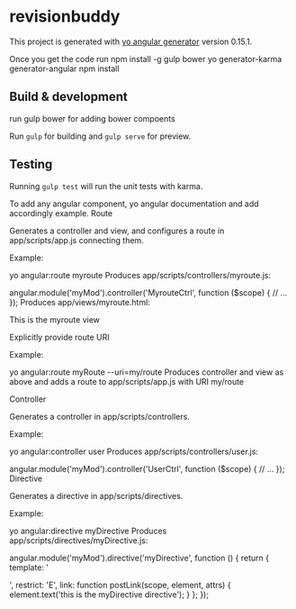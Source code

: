 # revisionbuddy

This project is generated with [yo angular generator](https://github.com/yeoman/generator-angular)
version 0.15.1.

Once you get the code run
npm install -g gulp bower yo generator-karma generator-angular
npm install

## Build & development
run gulp bower for adding bower compoents


Run `gulp` for building and `gulp serve` for preview.

## Testing

Running `gulp test` will run the unit tests with karma.


To add any angular component, yo angular documentation and add accordingly example.
Route

Generates a controller and view, and configures a route in app/scripts/app.js connecting them.

Example:

yo angular:route myroute
Produces app/scripts/controllers/myroute.js:

angular.module('myMod').controller('MyrouteCtrl', function ($scope) {
  // ...
});
Produces app/views/myroute.html:

<p>This is the myroute view</p>
Explicitly provide route URI

Example:

yo angular:route myRoute --uri=my/route
Produces controller and view as above and adds a route to app/scripts/app.js with URI my/route

Controller

Generates a controller in app/scripts/controllers.

Example:

yo angular:controller user
Produces app/scripts/controllers/user.js:

angular.module('myMod').controller('UserCtrl', function ($scope) {
  // ...
});
Directive

Generates a directive in app/scripts/directives.

Example:

yo angular:directive myDirective
Produces app/scripts/directives/myDirective.js:

angular.module('myMod').directive('myDirective', function () {
  return {
    template: '<div></div>',
    restrict: 'E',
    link: function postLink(scope, element, attrs) {
      element.text('this is the myDirective directive');
    }
  };
});